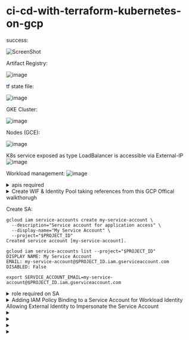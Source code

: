 # ci-cd-with-terraform-kubernetes-on-gcp



success:

![ScreenShot](https://github.com/user-attachments/assets/0a71e528-0f12-4df7-a96f-7b2224f8adbc)

Artifact Registry:

![image](https://github.com/user-attachments/assets/69aa5cdc-434c-40c5-b03e-315be17bdc46)

tf state file:

![image](https://github.com/user-attachments/assets/501452fc-1b71-4522-a424-09d564f33646)

GKE Cluster:

![image](https://github.com/user-attachments/assets/aac8a222-7730-417b-b63d-a1ec89475b2e)

Nodes (GCE):

![image](https://github.com/user-attachments/assets/d85a5dab-2545-456d-9fb9-12252ed9fc7c)

K8s service exposed as type LoadBalancer is accessible via External-IP
![image](https://github.com/user-attachments/assets/42180580-d108-4c6d-9ac1-f99a6cf4776c)

Workload management:
![image](https://github.com/user-attachments/assets/1083af2b-393b-4a7e-8f0c-a3640976569c)



<details> <summary>apis required </summary>
  
```
gcloud services enable \
  cloudresourcemanager.googleapis.com \
  container.googleapis.com \
  artifactregistry.googleapis.com \
  containerregistry.googleapis.com \
  containerscanning.googleapis.com  
  compute.googleapis.com
```
  ![image](https://github.com/user-attachments/assets/88c09f34-ae46-4678-8801-4d325c6aabeb)
  
</details>


<details> <summary> Create WIF & Identity Pool taking references from this GCP  Offical walkthorugh </summary>

## Watch the Tutorial

[![Watch the video](https://img.youtube.com/vi/ZgVhU5qvK1M/0.jpg)](https://www.youtube.com/watch?v=ZgVhU5qvK1M&t)

Click the image above to watch the tutorial on YouTube.

Outcome:

![image](https://github.com/user-attachments/assets/66fac5d1-60fe-4a67-9c3c-bcccf6a553a7)

![image](https://github.com/user-attachments/assets/46354fc0-2698-4cb1-ac21-1116bf6e277f)


</details>

Create SA:

```
gcloud iam service-accounts create my-service-account \
  --description="Service account for application access" \
  --display-name="My Service Account" \
  --project="$PROJECT_ID"                                                                                                                                                                                                 
Created service account [my-service-account].
```
```
gcloud iam service-accounts list --project="$PROJECT_ID"                                                                                                             
DISPLAY NAME: My Service Account
EMAIL: my-service-account@$PROJECT_ID.iam.gserviceaccount.com
DISABLED: False
```
```
export SERVICE_ACCOUNT_EMAIL=my-service-account@$PROJECT_ID.iam.gserviceaccount.com
```

<details> <summary>role required on SA </summary>
  
  can be assigned using console or shell command 
  [create directly using this script](https://github.com/akatore/GCP-projects/blob/main/ci-cd-with-terraform-kubernetes-on-gcp/notes/scipt-to-assign-roles.sh) add as many needed.
  
![image](https://github.com/user-attachments/assets/c680dedd-2457-4997-930a-fe9dbfbce897)

![image](https://github.com/user-attachments/assets/4f531775-58eb-4a4d-b121-ba0d9f9dcade)


</details>


<details> <summary> Adding IAM Policy Binding to a Service Account for Workload Identity Allowing External Identity to Impersonate the Service Account </summary>
  
Grant the WIF identity `(principalSet://...)` permissions as Workload Identity User on the service account? Example from the README:

```
gcloud iam service-accounts add-iam-policy-binding "my-service-account@${PROJECT_ID}.iam.gserviceaccount.com" \
  --project="${PROJECT_ID}" \
  --role="roles/iam.workloadIdentityUser" \
  --member="principalSet://iam.googleapis.com/${WORKLOAD_IDENTITY_POOL_ID}/attribute.repository/${REPO}"
```
</details>

<details> <summary> </summary>

  Create a bucket in GCS for storing terraform state file

</details>

<details> <summary> </summary>
  
Get your GCP Project number for reference
</details>

<details> <summary></summary>
  
Add secrets to Github Repo

* GCP_PROJECT_ID
* GCP_TF_STATE_BUCKET
</details>

<details> <summary></summary>
  
write GitHub Actions workflow for deploying our app to GKE using terraform

</details>
